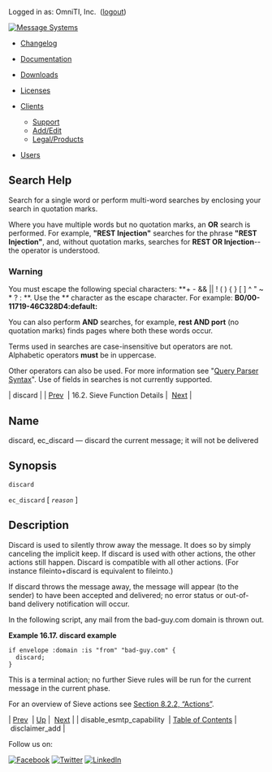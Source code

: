 Logged in as: OmniTI, Inc.  ([logout](https://support.messagesystems.com/logout.php))

[![Message Systems](https://support.messagesystems.com/images/ms-white205.png)](https://support.messagesystems.com/start.php) 

*   [Changelog](https://support.messagesystems.com/start.php?show=changelog)
*   [Documentation](https://support.messagesystems.com/docs/)
*   [Downloads](https://support.messagesystems.com/start.php)

*   [Licenses](https://support.messagesystems.com/license_summary.php)
*   <a href="">Clients</a>
    *   [Support](https://support.messagesystems.com/cs.php)
    *   [Add/Edit](https://support.messagesystems.com/edit_client.php)
    *   [Legal/Products](https://support.messagesystems.com/edit_products.php)
*   [Users](https://support.messagesystems.com/edit_customer.php)

## Search Help

Search for a single word or perform multi-word searches by enclosing your search in quotation marks.

Where you have multiple words but no quotation marks, an **OR** search is performed. For example, **"REST Injection"** searches for the phrase **"REST Injection"**, and, without quotation marks, searches for **REST OR Injection**--the operator is understood.

### Warning

You must escape the following special characters: **+ - && || ! ( ) { } [ ] ^ " ~ * ? : \**. Use the **\** character as the escape character. For example: **B0/00-11719-46C328D4\:default\:**

You can also perform **AND** searches, for example, **rest AND port** (no quotation marks) finds pages where both these words occur.

Terms used in searches are case-insensitive but operators are not. Alphabetic operators **must** be in uppercase.

Other operators can also be used. For more information see "[Query Parser Syntax](https://lucene.apache.org/core/old_versioned_docs/versions/3_0_0/queryparsersyntax.html)". Use of fields in searches is not currently supported.

| discard |
| [Prev](sieve.ref.disable_esmtp_capability.php)  | 16.2. Sieve Function Details |  [Next](sieve.ref.disclaimer_add.php) |

<a name="sieve.ref.discard"></a>
## Name

discard, ec_discard — discard the current message; it will not be delivered

## Synopsis

`discard`

`ec_discard` [ *`reason`* ]

<a name="idp28958912"></a>
## Description

Discard is used to silently throw away the message. It does so by simply canceling the implicit keep. If discard is used with other actions, the other actions still happen. Discard is compatible with all other actions. (For instance fileinto+discard is equivalent to fileinto.)

If discard throws the message away, the message will appear (to the sender) to have been accepted and delivered; no error status or out-of-band delivery notification will occur.

In the following script, any mail from the bad-guy.com domain is thrown out.

<a name="example.discard"></a>

**Example 16.17. discard example**

```
if envelope :domain :is "from" "bad-guy.com" {
  discard;
}
```

This is a terminal action; no further Sieve rules will be run for the current message in the current phase.

For an overview of Sieve actions see [Section 8.2.2, “Actions”](sieve.syntax.basic.php#sieve.syntax.basic.actions "8.2.2. Actions").

| [Prev](sieve.ref.disable_esmtp_capability.php)  | [Up](sieve.ref.files.php) |  [Next](sieve.ref.disclaimer_add.php) |
| disable_esmtp_capability  | [Table of Contents](index.php) |  disclaimer_add |

Follow us on:

[![Facebook](https://support.messagesystems.com/images/icon-facebook.png)](http://www.facebook.com/messagesystems) [![Twitter](https://support.messagesystems.com/images/icon-twitter.png)](http://twitter.com/#!/MessageSystems) [![LinkedIn](https://support.messagesystems.com/images/icon-linkedin.png)](http://www.linkedin.com/company/message-systems)